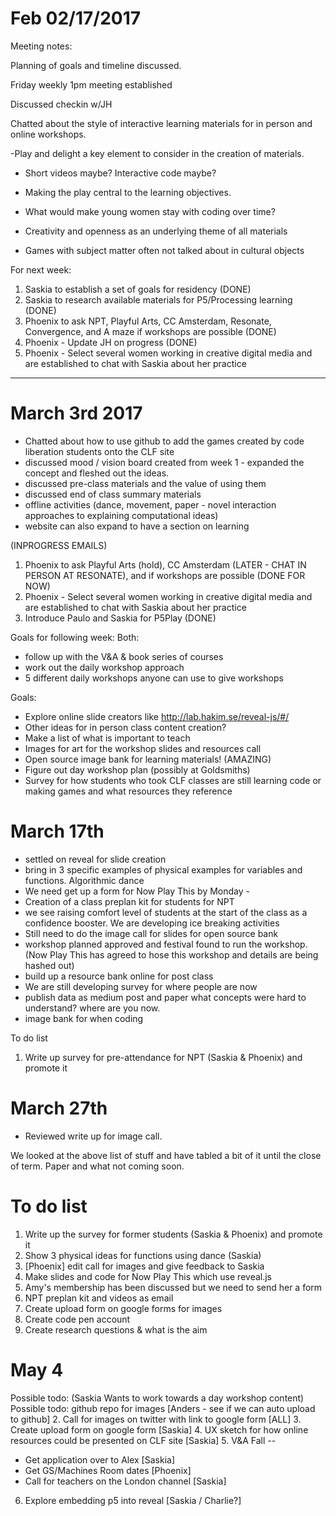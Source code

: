 # Feb 02/17/2017

Meeting notes:

Planning of goals and timeline discussed.

Friday weekly 1pm meeting established

Discussed checkin w/JH

Chatted about the style of interactive learning materials for in person and online workshops.

-Play and delight a key element to consider in the creation of materials.  

- Short videos maybe? Interactive code maybe?

- Making the play central to the learning objectives.

- What would make young women stay with coding over time?

- Creativity and openness as an underlying theme of all materials

- Games with subject matter often not talked about in cultural objects


For next week:

1. Saskia to establish a set of goals for residency (DONE)
2. Saskia to research available materials for P5/Processing learning (DONE)
3. Phoenix to ask NPT, Playful Arts, CC Amsterdam, Resonate, Convergence, and A maze if workshops are possible (DONE)
4. Phoenix - Update JH on progress (DONE)
5. Phoenix - Select several women working in creative digital media and are established to chat with Saskia about her practice

---

# March 3rd 2017
* Chatted about how to use github to add the games created by code liberation students onto the CLF site
* discussed mood / vision board created from week 1 - expanded the concept and fleshed out the ideas.
* discussed pre-class materials and the value of using them
* discussed end of class summary materials
* offline activities (dance, movement, paper - novel interaction approaches to explaining computational ideas)
* website can also expand to have a section on learning

(INPROGRESS EMAILS)

1. Phoenix to ask Playful Arts (hold), CC Amsterdam (LATER - CHAT IN PERSON AT RESONATE), and if workshops are possible (DONE FOR NOW)
2. Phoenix - Select several women working in creative digital media and are established to chat with Saskia about her practice
3. Introduce Paulo and Saskia for P5Play (DONE)


Goals for following week:
Both:
* follow up with the V&A & book series of courses
* work out the daily workshop approach
* 5 different daily workshops anyone can use to give workshops

Goals:
* Explore online slide creators like <http://lab.hakim.se/reveal-js/#/>
* Other ideas for in person class content creation?
* Make a list of what is important to teach
* Images for art for the workshop slides and resources call
* Open source image bank for learning materials! (AMAZING)
* Figure out day workshop plan (possibly at Goldsmiths)
* Survey for how students who took CLF classes are still learning code or making games and what resources they reference

# March 17th
* settled on reveal for slide creation
* bring in 3 specific examples of physical examples for variables and functions.
Algorithmic dance
* We need get up a form for Now Play This by Monday -
* Creation of a class preplan kit for students for NPT
* we see raising comfort level of students at the start of the class as a confidence booster. We are developing ice breaking activities
* Still need to do the image call for slides for open source bank
* workshop planned approved and festival found to run the workshop. (Now Play This has agreed to hose this workshop and details are being hashed out)
* build up a resource bank online for post class
* We are still developing survey for where people are now
* publish data as medium post and paper
what concepts were hard to understand? where are you now.
* image bank for when coding

To do list
1. Write up survey for pre-attendance for NPT (Saskia & Phoenix) and promote it

# March 27th
* Reviewed write up for image call.

We looked at the above list of stuff and have tabled a bit of it until the close of term. Paper and what not coming soon.

# To do list
1. Write up the survey for former students (Saskia & Phoenix) and promote it
2. Show 3 physical ideas for functions using dance (Saskia)
3. [Phoenix] edit call for images and give feedback to Saskia
4. Make slides and code for Now Play This which use reveal.js
5. Amy's membership has been discussed but we need to send her a form
6. NPT preplan kit and videos as email
7. Create upload form on google forms for images
8. Create code pen account
9. Create research questions & what is the aim

# May 4
Possible todo: (Saskia Wants to work towards a day workshop content)
Possible todo: github repo for images [Anders - see if we can auto upload to github]
2. Call for images on twitter with link to google form [ALL]
3. Create upload form on google form [Saskia]
4. UX sketch for how online resources could be presented on CLF site [Saskia]
5. V&A Fall  --
  * Get application over to Alex [Saskia]
  * Get GS/Machines Room dates [Phoenix]
  * Call for teachers on the London channel  [Saskia]
6. Explore embedding p5 into reveal [Saskia / Charlie?]
